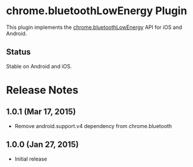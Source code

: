 # chrome.bluetoothLowEnergy Plugin

This plugin implements the [chrome.bluetoothLowEnergy](https://developer.chrome.com/apps/bluetoothLowEnergy) API for iOS and Android.

## Status

Stable on Android and iOS.

# Release Notes

## 1.0.1 (Mar 17, 2015)
* Remove android.support.v4 dependency from chrome.bluetooth

## 1.0.0 (Jan 27, 2015)
* Initial release
